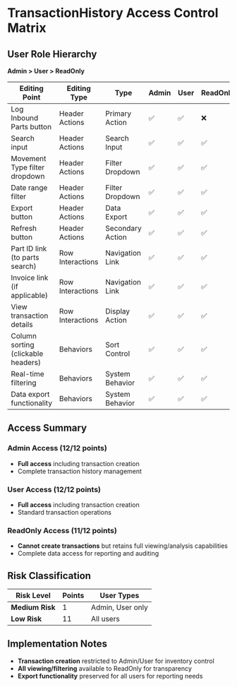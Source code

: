 # TransactionHistory Access Control Matrix

## User Role Hierarchy
**Admin > User > ReadOnly**

| Editing Point | Editing Type | Type | Admin | User | ReadOnly |
|---------------|--------------|------|-------|------|----------|
| Log Inbound Parts button | Header Actions | Primary Action | ✅ | ✅ | ❌ |
| Search input | Header Actions | Search Input | ✅ | ✅ | ✅ |
| Movement Type filter dropdown | Header Actions | Filter Dropdown | ✅ | ✅ | ✅ |
| Date range filter | Header Actions | Filter Dropdown | ✅ | ✅ | ✅ |
| Export button | Header Actions | Data Export | ✅ | ✅ | ✅ |
| Refresh button | Header Actions | Secondary Action | ✅ | ✅ | ✅ |
| Part ID link (to parts search) | Row Interactions | Navigation Link | ✅ | ✅ | ✅ |
| Invoice link (if applicable) | Row Interactions | Navigation Link | ✅ | ✅ | ✅ |
| View transaction details | Row Interactions | Display Action | ✅ | ✅ | ✅ |
| Column sorting (clickable headers) | Behaviors | Sort Control | ✅ | ✅ | ✅ |
| Real-time filtering | Behaviors | System Behavior | ✅ | ✅ | ✅ |
| Data export functionality | Behaviors | System Behavior | ✅ | ✅ | ✅ |

## Access Summary

### Admin Access (12/12 points)
- **Full access** including transaction creation
- Complete transaction history management

### User Access (12/12 points)
- **Full access** including transaction creation
- Standard transaction operations

### ReadOnly Access (11/12 points)
- **Cannot create transactions** but retains full viewing/analysis capabilities
- Complete data access for reporting and auditing

## Risk Classification

| Risk Level | Points | User Types |
|------------|--------|------------|
| **Medium Risk** | 1 | Admin, User only |
| **Low Risk** | 11 | All users |

## Implementation Notes

- **Transaction creation** restricted to Admin/User for inventory control
- **All viewing/filtering** available to ReadOnly for transparency
- **Export functionality** preserved for all users for reporting needs